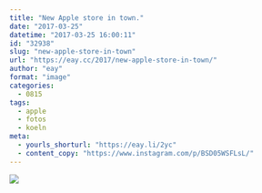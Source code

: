 ```yaml
---
title: "New Apple store in town."
date: "2017-03-25"
datetime: "2017-03-25 16:00:11"
id: "32938"
slug: "new-apple-store-in-town"
url: "https://eay.cc/2017/new-apple-store-in-town/"
author: "eay"
format: "image"
categories:
  - 0815
tags:
  - apple
  - fotos
  - koeln
meta:
  - yourls_shorturl: "https://eay.li/2yc"
  - content_copy: "https://www.instagram.com/p/BSD05WSFLsL/"
---
```


![](https://eay.cc/uploads/2017/apple-store-schildergasse.jpg)
